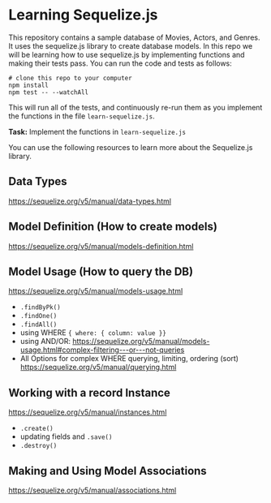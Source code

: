 # Learning Sequelize.js

This repository contains a sample database of Movies, Actors, and Genres. It uses the sequelize.js library to create database models. In this repo we will be learning how to use sequelize.js by implementing functions and making their tests pass. You can run the code and tests as follows:

```
# clone this repo to your computer
npm install
npm test -- --watchAll
```

This will run all of the tests, and continuously re-run them as you implement the functions in the file `learn-sequelize.js`.

**Task:** Implement the functions in `learn-sequelize.js`

You can use the following resources to learn more about the Sequelize.js library.

## Data Types

https://sequelize.org/v5/manual/data-types.html

## Model Definition (How to create models)

https://sequelize.org/v5/manual/models-definition.html

## Model Usage (How to query the DB)

https://sequelize.org/v5/manual/models-usage.html

- `.findByPk()`
- `.findOne()`
- `.findAll()`
- using WHERE `{ where: { column: value }}`
- using AND/OR: https://sequelize.org/v5/manual/models-usage.html#complex-filtering---or---not-queries
- All Options for complex WHERE querying, limiting, ordering (sort) https://sequelize.org/v5/manual/querying.html

## Working with a record Instance

https://sequelize.org/v5/manual/instances.html

- `.create()`
- updating fields and `.save()`
- `.destroy()`

## Making and Using Model Associations

https://sequelize.org/v5/manual/associations.html
